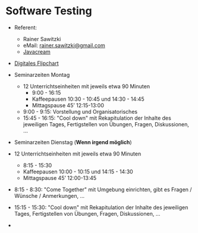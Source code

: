 # Software Testing

* Referent: 
  * Rainer Sawitzki
  * eMail: rainer.sawitzki@gmail.com
  * [Javacream](http://Javacream-org)

* [Digitales Flipchart](https://docs.google.com/presentation/d/1ZSumpdrJ1bbVMqctmUKmKs6_UfUCRGrMpoXJZl2Nj3o/edit?usp=sharing)

* Seminarzeiten Montag
  * 12 Unterrichtseinheiten mit jeweils etwa 90 Minuten
    * 9:00 - 16:15
    * Kaffeepausen 10:30 - 10:45 und 14:30 - 14:45
    * Mittagspause 45’ 12:15-13:00
   * 9:00 - 9:15: Vorstellung und Organisatorisches
   * 15:45 - 16:15: "Cool down" mit Rekapitulation der Inhalte des jeweiligen Tages, Fertigstellen von Übungen, Fragen, Diskussionen, ...
*  Seminarzeiten Dienstag (__Wenn irgend möglich__)
  * 12 Unterrichtseinheiten mit jeweils etwa 90 Minuten
    * 8:15 - 15:30
    * Kaffeepausen 10:00 - 10:15 und 14:15 - 14:30
    * Mittagspause 45’ 12:00-13:45
   * 8:15 - 8:30: "Come Together" mit Umgebung einrichten, gibt es Fragen / Wünsche / Anmerkungen, ...
   * 15:15 - 15:30: "Cool down" mit Rekapitulation der Inhalte des jeweiligen Tages, Fertigstellen von Übungen, Fragen, Diskussionen, ...
   * 
